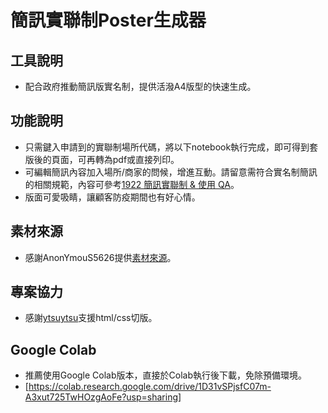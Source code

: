 # 簡訊實聯制Poster生成器
## 工具說明
- 配合政府推動簡訊版實名制，提供活潑A4版型的快速生成。
## 功能說明
- 只需鍵入申請到的實聯制場所代碼，將以下notebook執行完成，即可得到套版後的頁面，可再轉為pdf或直接列印。
- 可編輯簡訊內容加入場所/商家的問候，增進互動。請留意需符合實名制簡訊的相關規範，內容可參考[1922 簡訊實聯制 & 使用 QA](https://g0v.hackmd.io/@AHOpE3rrRl6RlTfUWovziw/HkmyoS-Fu#%E5%AF%A6%E4%BD%9C%E4%BE%8B)。
- 版面可愛吸睛，讓顧客防疫期間也有好心情。
## 素材來源
- 感謝AnonYmouS5626提供[素材來源](https://www.plurk.com/p/odcph2)。
## 專案協力
- 感謝[ytsuytsu](https://github.com/ytsuytsu)支援html/css切版。
## Google Colab
- 推薦使用Google Colab版本，直接於Colab執行後下載，免除預備環境。
- [https://colab.research.google.com/drive/1D31vSPjsfC07m-A3xut725TwHOzgAoFe?usp=sharing]
